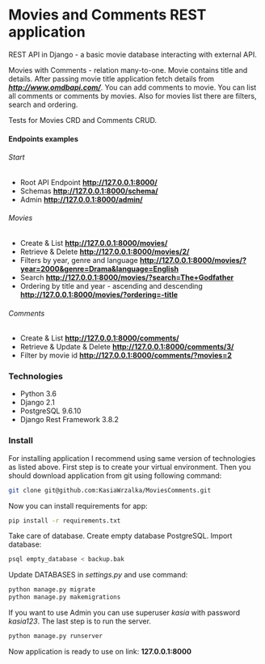 # Movies and Comments REST application

REST API in Django - a basic movie database interacting with external API.

Movies with Comments - relation many-to-one. Movie contains title and details. After passing movie title application fetch details from ***http://www.omdbapi.com/***. You can add comments to movie. You can list all comments or comments by movies. Also for movies list there are filters, search and ordering. 

Tests for Movies CRD and Comments CRUD.

####  Endpoints examples
###### Start
* Root API Endpoint **http://127.0.0.1:8000/**
* Schemas  **http://127.0.0.1:8000/schema/**
* Admin **http://127.0.0.1:8000/admin/**

###### Movies
* Create & List **http://127.0.0.1:8000/movies/**
* Retrieve & Delete **http://127.0.0.1:8000/movies/2/**
* Filters by year, genre and language **http://127.0.0.1:8000/movies/?year=2000&genre=Drama&language=English**
* Search **http://127.0.0.1:8000/movies/?search=The+Godfather**
* Ordering by title and year - ascending and descending **http://127.0.0.1:8000/movies/?ordering=-title**


###### Comments
* Create & List **http://127.0.0.1:8000/comments/**
* Retrieve & Update & Delete **http://127.0.0.1:8000/comments/3/**
* Filter by movie id **http://127.0.0.1:8000/comments/?movies=2**


### Technologies
* Python 3.6
* Django 2.1
* PostgreSQL 9.6.10
* Django Rest Framework 3.8.2

### Install
For installing application I recommend using same version of technologies as listed above. 
First step is to create your virtual environment. Then you should download application from git using following command: 
```bash
git clone git@github.com:KasiaWrzalka/MoviesComments.git
```
Now you can install requirements for app:
```bash
pip install -r requirements.txt 
```
Take care of database. Create empty database PostgreSQL. Import database:
```bash
psql empty_database < backup.bak
```
Update DATABASES in *settings.py* and use command:
```bash
python manage.py migrate
python manage.py makemigrations
```
If you want to use Admin you can use superuser *kasia* with password *kasia123*.
The last step is to run the server. 
```bash
python manage.py runserver
```
Now application is ready to use on link: **127.0.0.1:8000**
